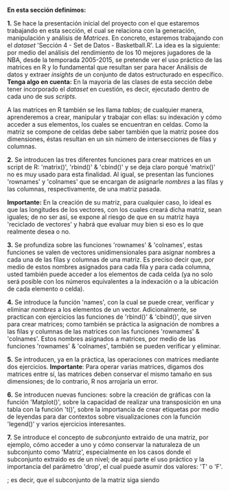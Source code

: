 **En esta sección definimos:**

**1.** Se hace la presentación inicial del proyecto con el que estaremos trabajando en esta sección, el cual se relaciona con la generación, manipulación y análisis de _Matrices_. En concreto, estaremos trabajando con el _dataset_ 'Sección 4 - Set de Datos - Basketball.R'. La idea es la siguiente: por medio del análisis del rendimiento de los 10 mejores jugadores de la NBA, desde la temporada 2005-2015, se pretende ver el uso práctico de las matrices en R y lo fundamental que resultan ser para hacer Análisis de datos y extraer _insights_ de un conjunto de datos estructurado en específico. **Tenga algo en cuenta:** En la mayoria de las clases de esta sección debe tener incorporado el _dataset_ en cuestión, es decir, ejecutado dentro de cada uno de sus _scripts_.

A las matrices en R también se les llama _tablas_; de cualquier manera, aprenderemos a crear, manipular y trabajar con ellas: su indexación y cómo acceder a sus elementos, los cuales se encuentran en celdas. Como la matriz se compone de celdas debe saber también que la matriz posee dos dimensiones, éstas resultan en un sin número de intersecciones de filas y columnas. 

**2.** Se introducen las tres diferentes funciones para crear matrices en un script de R: 'matrix()', 'rbind()' & 'cbind()' y se deja claro porqué 'matrix()' no es muy usado para esta finalidad. Al igual, se presentan las funciones 'rownames'
y 'colnames' que se encargan de asignarle _nombres_ a las filas y las columnas, respectivamente, de una matriz pasada. 

**Importante:** En la creación de su matriz, para cualquier caso, lo ideal es que las longitudes de los vectores, con los cuales creará dicha matriz, sean iguales; de no ser así, se expone al riesgo de que en su matriz haya 'reciclado de vectores' y habrá que evaluar muy bien si eso es lo que realmente desea o no.

**3.** Se profundiza sobre las funciones 'rownames' & 'colnames', estas funciones se valen de vectores unidimensionales para asignar nombres a cada una de las filas y columnas de una matriz. Es preciso decir que, por medio de estos nombres asignados para cada fila y para cada columna, usted también puede acceder a los elementos de cada celda (ya no solo será posible con los números equivalentes a la indexación o a la ubicación de cada elemento o celda).

**4.** Se introduce la función 'names', con la cual se puede crear, verificar y eliminar _nombres_ a los elementos de un vector. Adicionalmente, se practican con ejercicios las funciones de 'rbind()' & 'cbind()', que sirven para crear matrices; como también se práctica la asignación de nombres a las filas y columnas de las matrices con las funciones 'rownames' & 'colnames'. Estos nombres asignados a matrices, por medio de las funciones 'rownames' & 'colnames', también se pueden verificar y eliminar.

**5.** Se introducen, ya en la práctica, las operaciones con matrices mediante dos ejercicios. **Importante**: Para operar 
varias matrices, digamos dos matrices entre sí, las matrices deben conservar el mismo tamaño en sus dimensiones; de lo contrario, R nos arrojaría un error. 

**6.** Se introducen nuevas funciones: sobre la creación de gráficas con la función 'Matplot()', sobre la capacidad de realizar una transposición en una tabla con la función 't()', sobre la importancia de crear etiquetas por medio de leyendas para dar contextos sobre visualizaciones con la función 'legend()' y varios ejercicios interesantes. 

**7.** Se introduce el concepto de _subconjunto_ extraido de una matriz, por ejemplo, cómo acceder a uno y cómo conservar la naturaleza de un subconjunto como 'Matriz', especialmente en los casos donde el subconjunto extraido es de un nivel; de aquí parte el uso práctico y la importancia del parámetro 'drop', el cual puede asumir dos valores: 'T' o 'F'.

; es decir, que el subconjunto de la matriz siga siendo 
